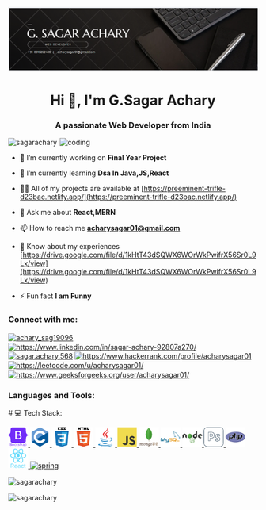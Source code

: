 ![logo](https://github.com/Sagarachary/Sagarachary/blob/main/Github%20Banner.png.png)
<h1 align="center">Hi 👋, I'm G.Sagar Achary</h1>
<h3 align="center">A passionate Web Developer from India</h3>
<img align="right" alt="coding" width="400" src="https://camo.githubusercontent.com/19db51af5f90f1b152bc0b9078f5fe97053955be5074f03f17019c70345bdcdb/68747470733a2f2f6d69726f2e6d656469756d2e636f6d2f6d61782f313336302f302a37513379765349765f7430696f4a2d5a2e676966">

<p align="left"> <img src="https://komarev.com/ghpvc/?username=sagarachary&label=Profile%20views&color=0e75b6&style=flat" alt="sagarachary" /> </p>

- 🔭 I’m currently working on **Final Year Project**

- 🌱 I’m currently learning **Dsa In Java,JS,React**

- 👨‍💻 All of my projects are available at [https://preeminent-trifle-d23bac.netlify.app/](https://preeminent-trifle-d23bac.netlify.app/)

- 💬 Ask me about **React,MERN**

- 📫 How to reach me **acharysagar01@gmail.com**

- 📄 Know about my experiences [https://drive.google.com/file/d/1kHtT43dSQWX6WOrWkPwifrX56Sr0L9Lx/view](https://drive.google.com/file/d/1kHtT43dSQWX6WOrWkPwifrX56Sr0L9Lx/view)

- ⚡ Fun fact **I am Funny**

<h3 align="left">Connect with me:</h3>
<p align="left">
<a href="https://twitter.com/achary_sag19096" target="blank"><img align="center" src="https://raw.githubusercontent.com/rahuldkjain/github-profile-readme-generator/master/src/images/icons/Social/twitter.svg" alt="achary_sag19096" height="30" width="40" /></a>
<a href="https://linkedin.com/in/https://www.linkedin.com/in/sagar-achary-92807a270/" target="blank"><img align="center" src="https://raw.githubusercontent.com/rahuldkjain/github-profile-readme-generator/master/src/images/icons/Social/linked-in-alt.svg" alt="https://www.linkedin.com/in/sagar-achary-92807a270/" height="30" width="40" /></a>
<a href="https://instagram.com/sagar.achary.568" target="blank"><img align="center" src="https://raw.githubusercontent.com/rahuldkjain/github-profile-readme-generator/master/src/images/icons/Social/instagram.svg" alt="sagar.achary.568" height="30" width="40" /></a>
<a href="https://www.hackerrank.com/https://www.hackerrank.com/profile/acharysagar01" target="blank"><img align="center" src="https://raw.githubusercontent.com/rahuldkjain/github-profile-readme-generator/master/src/images/icons/Social/hackerrank.svg" alt="https://www.hackerrank.com/profile/acharysagar01" height="30" width="40" /></a>
<a href="https://www.leetcode.com/https://leetcode.com/u/acharysagar01/" target="blank"><img align="center" src="https://raw.githubusercontent.com/rahuldkjain/github-profile-readme-generator/master/src/images/icons/Social/leet-code.svg" alt="https://leetcode.com/u/acharysagar01/" height="30" width="40" /></a>
<a href="https://auth.geeksforgeeks.org/user/https://www.geeksforgeeks.org/user/acharysagar01/" target="blank"><img align="center" src="https://raw.githubusercontent.com/rahuldkjain/github-profile-readme-generator/master/src/images/icons/Social/geeks-for-geeks.svg" alt="https://www.geeksforgeeks.org/user/acharysagar01/" height="30" width="40" /></a>
</p>


<h3 align="left">Languages and Tools:</h3>
# 💻 Tech Stack:
<p align="left"> <a href="https://getbootstrap.com" target="_blank" rel="noreferrer"> <img src="https://raw.githubusercontent.com/devicons/devicon/master/icons/bootstrap/bootstrap-plain-wordmark.svg" alt="bootstrap" width="40" height="40"/> </a> <a href="https://www.cprogramming.com/" target="_blank" rel="noreferrer"> <img src="https://raw.githubusercontent.com/devicons/devicon/master/icons/c/c-original.svg" alt="c" width="40" height="40"/> </a> <a href="https://www.w3schools.com/css/" target="_blank" rel="noreferrer"> <img src="https://raw.githubusercontent.com/devicons/devicon/master/icons/css3/css3-original-wordmark.svg" alt="css3" width="40" height="40"/> </a> <a href="https://www.w3.org/html/" target="_blank" rel="noreferrer"> <img src="https://raw.githubusercontent.com/devicons/devicon/master/icons/html5/html5-original-wordmark.svg" alt="html5" width="40" height="40"/> </a> <a href="https://www.java.com" target="_blank" rel="noreferrer"> <img src="https://raw.githubusercontent.com/devicons/devicon/master/icons/java/java-original.svg" alt="java" width="40" height="40"/> </a> <a href="https://developer.mozilla.org/en-US/docs/Web/JavaScript" target="_blank" rel="noreferrer"> <img src="https://raw.githubusercontent.com/devicons/devicon/master/icons/javascript/javascript-original.svg" alt="javascript" width="40" height="40"/> </a> <a href="https://www.mongodb.com/" target="_blank" rel="noreferrer"> <img src="https://raw.githubusercontent.com/devicons/devicon/master/icons/mongodb/mongodb-original-wordmark.svg" alt="mongodb" width="40" height="40"/> </a> <a href="https://www.mysql.com/" target="_blank" rel="noreferrer"> <img src="https://raw.githubusercontent.com/devicons/devicon/master/icons/mysql/mysql-original-wordmark.svg" alt="mysql" width="40" height="40"/> </a> <a href="https://nodejs.org" target="_blank" rel="noreferrer"> <img src="https://raw.githubusercontent.com/devicons/devicon/master/icons/nodejs/nodejs-original-wordmark.svg" alt="nodejs" width="40" height="40"/> </a> <a href="https://www.photoshop.com/en" target="_blank" rel="noreferrer"> <img src="https://raw.githubusercontent.com/devicons/devicon/master/icons/photoshop/photoshop-line.svg" alt="photoshop" width="40" height="40"/> </a> <a href="https://www.php.net" target="_blank" rel="noreferrer"> <img src="https://raw.githubusercontent.com/devicons/devicon/master/icons/php/php-original.svg" alt="php" width="40" height="40"/> </a> <a href="https://reactjs.org/" target="_blank" rel="noreferrer"> <img src="https://raw.githubusercontent.com/devicons/devicon/master/icons/react/react-original-wordmark.svg" alt="react" width="40" height="40"/> </a> <a href="https://spring.io/" target="_blank" rel="noreferrer"> <img src="https://www.vectorlogo.zone/logos/springio/springio-icon.svg" alt="spring" width="40" height="40"/> </a> </p>

<p><img align="center" src="https://github-readme-stats.vercel.app/api/top-langs?username=sagarachary&show_icons=true&locale=en&layout=compact" alt="sagarachary" /></p>

<p><img align="center" src="https://github-readme-streak-stats.herokuapp.com/?user=sagarachary&" alt="sagarachary" /></p>
